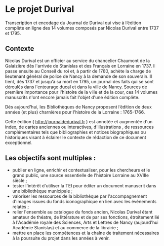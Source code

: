 # Le projet Durival


Transcription et encodage du Journal de Durival qui vise à l’édition complète en ligne des 14 volumes composés par Nicolas Durival entre 1737 et 1795.

## Contexte

Nicolas Durival est un officier au service du chancelier Chaumont de la Galaizière dès l'arrivée de Stanislas et des Français en Lorraine en 1737. Il passe ensuite au Conseil du roi et, à partir de 1760, achète la charge de lieutenant général de police de Nancy à la demande de son souverain. Il tient, dés 1737 et jusqu’à sa mort en 1795, un journal des faits qui se sont déroulés dans l'entourage ducal et dans la ville de Nancy. Sources de première importance pour l'histoire de la ville et de la cour, ces 14 volumes manuscrits n'ont encore jamais fait l'objet d'une édition complète.

Dès aujourd'hui, les Bibliothèques de Nancy proposent l’édition de deux années (et plus) charnières pour l'histoire de la Lorraine : 1765-1766. 

Cette édition ( http://journaldedurival.fr ) est annotée et augmentée d'un index, de cartes anciennes ou interactives, d'illustrations , de ressources complémentaires tels que bibliographies et notices biographiques ou historiques visant à éclairer le contexte de rédaction de ce document exceptionnel.

## Les objectifs sont multiples :

- publier en ligne, enrichir et contextualiser, pour les chercheurs et le grand public, une source essentielle de l'histoire Lorraine au XVIIIe siècle ;
- tester l'intérêt d'utiliser la TEI pour éditer un document manuscrit dans une bibliothèque municipale ;
- valoriser les ressources de la bibliothèque par l'accompagnement d'images issues du fonds iconographique en lien avec les évènements relatés ;
- relier l'ensemble au catalogue du fonds ancien, Nicolas Durival étant amateur de théatre, de littérature et de par ses fonctions, étroitement lié à l'Académie royale des Sciences, Arts et Lettres de Nancy (aujourd'hui Académie Stanislas) et au commerce de la librairie ;
- mettre en place les compétences et la chaîne de traitement nécessaires à la poursuite du projet dans les années à venir.